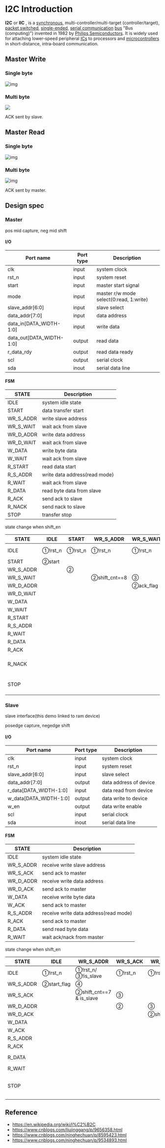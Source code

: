 # I2C Introduction

**I2C** or  **IIC** , is a [synchronous](https://en.wikipedia.org/wiki/Synchronous_circuit "Synchronous circuit"), multi-controller/multi-target (controller/target), [packet switched](https://en.wikipedia.org/wiki/Packet_switching "Packet switching"), [single-ended](https://en.wikipedia.org/wiki/Single-ended_signaling "Single-ended signaling"), [serial communication](https://en.wikipedia.org/wiki/Serial_communication "Serial communication") [bus](https://en.wikipedia.org/wiki/Bus_(computing)) "Bus (computing)") invented in 1982 by [Philips Semiconductors](https://en.wikipedia.org/wiki/Philips_Semiconductors "Philips Semiconductors"). It is widely used for attaching lower-speed peripheral [ICs](https://en.wikipedia.org/wiki/Integrated_circuit "Integrated circuit") to processors and [microcontrollers](https://en.wikipedia.org/wiki/Microcontroller "Microcontroller") in short-distance, intra-board communication.

## Master Write

### Single byte

![img](https://img2018.cnblogs.com/blog/1426240/201809/1426240-20180916153357946-538149405.png)

### Multi byte

![](https://images2018.cnblogs.com/blog/1057546/201803/1057546-20180318143611658-591157855.jpg)

ACK sent by slave.

## Master Read

### Single byte

![img](https://img2018.cnblogs.com/blog/1426240/201809/1426240-20180916153457230-1442447992.png)

### Multi byte

![img](https://images2018.cnblogs.com/blog/1057546/201803/1057546-20180318143630358-370535921.jpg)

ACK sent by master.

## Design spec

### Master

pos mid capture, neg mid shift

#### I/O

| Port name                | Port type | Description                             |
| ------------------------ | --------- | --------------------------------------- |
| clk                      | input     | system clock                            |
| rst_n                    | input     | system reset                            |
| start                    | input     | master start signal                     |
| mode                     | input     | master r/w mode select(0:read, 1:write) |
| slave_addr[6:0]          | input     | slave select                            |
| data_addr[7:0]           | input     | data address                            |
| data_in[DATA_WIDTH-1:0]  | input     | write data                              |
| data_out[DATA_WIDTH-1:0] | output    | read data                               |
| r_data_rdy               | output    | read data ready                         |
| scl                      | output    | serial clock                            |
| sda                      | inout     | serial data line                        |

#### FSM

| STATE     | Description                   |
| --------- | ----------------------------- |
| IDLE      | system idle state             |
| START     | data transfer start           |
| WR_S_ADDR | write slave address           |
| WR_S_WAIT | wait ack from slave           |
| WR_D_ADDR | write data address            |
| WR_D_WAIT | wait ack from slave           |
| W_DATA    | write byte data               |
| W_WAIT    | wait ack from slave           |
| R_START   | read data start               |
| R_S_ADDR  | write data address(read mode) |
| R_WAIT    | wait ack from slave           |
| R_DATA    | read byte data from slave     |
| R_ACK     | send ack to slave             |
| R_NACK    | send nack to slave            |
| STOP      | transfer stop                 |

state change when shift_en

| STATE     | IDLE     | START    | WR_S_ADDR      | WR_S_WAIT  | WR_D_ADDR      | WR_D_WAIT        | W_DATA         | W_WAIT                         | R_START  | R_S_ADDR       | R_WAIT     | R_DATA                         | R_ACK    | R_NACK   | STOP        |
| --------- | -------- | -------- | -------------- | ---------- | -------------- | ---------------- | -------------- | ------------------------------ | -------- | -------------- | ---------- | ------------------------------ | -------- | -------- | ----------- |
| IDLE      | ①!rst_n | ①!rst_n | ①!rst_n       | ①!rst_n   | ①!rst_n       | ①!rst_n         | ①!rst_n       | ①!rst_n                       | ①!rst_n | ①!rst_n       | ①!rst_n   | ①!rst_n                       | ①!rst_n | ①!rst_n | ①!rst_n/② |
| START     | ②start  |          |                |            |                |                  |                |                                |          |                |            |                                |          |          |             |
| WR_S_ADDR |          | ②       |                |            |                |                  |                |                                |          |                |            |                                |          |          |             |
| WR_S_WAIT |          |          | ②shift_cnt==8 | ③         |                |                  |                |                                |          |                |            |                                |          |          |             |
| WR_D_ADDR |          |          |                | ②ack_flag | ③             |                  |                |                                |          |                |            |                                |          |          |             |
| WR_D_WAIT |          |          |                |            | ②shift_cnt==8 | ④               |                |                                |          |                |            |                                |          |          |             |
| W_DATA    |          |          |                |            |                | ③ack_flag       | ③             | ③ack_flag                     |          |                |            |                                |          |          |             |
| W_WAIT    |          |          |                |            |                |                  | ②shift_cnt==8 | ④                             |          |                |            |                                |          |          |             |
| R_START   |          |          |                |            |                | ②ack_flag&!mode |                |                                |          |                |            |                                |          |          |             |
| R_S_ADDR  |          |          |                |            |                |                  |                |                                | ②       | ③             |            |                                |          |          |             |
| R_WAIT    |          |          |                |            |                |                  |                |                                |          | ②shift_cnt==8 | ③         |                                |          |          |             |
| R_DATA    |          |          |                |            |                |                  |                |                                |          |                | ②ack_flag | ④                             | ②       |          |             |
| R_ACK     |          |          |                |            |                |                  |                |                                |          |                |            | ③shift_cnt==8                 |          |          |             |
| R_NACK    |          |          |                |            |                |                  |                |                                |          |                |            | ②data_cnt==<br />DATA_WIDTH-1 |          |          |             |
| STOP      |          |          |                |            |                |                  |                | ②data_cnt==<br />DATA_WIDTH-1 |          |                |            |                                |          | ②       |             |

### Slave

slave interface(this demo linked to ram device)

posedge capture, negedge shift

#### I/O

| Port name              | Port type | Description            |
| ---------------------- | --------- | ---------------------- |
| clk                    | input     | system clock           |
| rst_n                  | input     | system reset           |
| slave_addr[6:0]        | input     | slave select           |
| data_addr[7:0]         | output    | data address of device |
| r_data[DATA_WIDTH-1:0] | input     | data read from device  |
| w_data[DATA_WIDTH-1:0] | output    | data write to device   |
| w_en                   | output    | data write enable      |
| scl                    | input     | serial clock           |
| sda                    | inout     | serial data line       |

#### FSM

| STATE     | Description                           |
| --------- | ------------------------------------- |
| IDLE      | system idle state                     |
| WR_S_ADDR | receive write slave address           |
| WR_S_ACK  | send ack to master                    |
| WR_D_ADDR | receive write data address            |
| WR_D_ACK  | send ack to master                    |
| W_DATA    | receive write byte data               |
| W_ACK     | send ack to master                    |
| R_S_ADDR  | receive write data address(read mode) |
| R_ACK     | send ack to master                    |
| R_DATA    | send read byte data                   |
| R_WAIT    | wait ack/nack from master             |

state change when shift_en

| STATE     | IDLE         | WR_S_ADDR                      | WR_S_ACK | WR_D_ADDR      | WR_D_ACK | W_DATA         | W_ACK                          | R_S_ADDR       | R_ACK                      | R_DATA         | R_WAIT                                          | STOP                       |
| --------- | ------------ | ------------------------------ | -------- | -------------- | -------- | -------------- | ------------------------------ | -------------- | -------------------------- | -------------- | ----------------------------------------------- | -------------------------- |
| IDLE      | ①!rst_n     | ①!rst_n/③!is_slave           | ①!rst_n | ①!rst_n       | ①!rst_n | ①!rst_n       | ①!rst_n                       | ①!rst_n       | ①!rst_n/④ !②            | ①!rst_n       | ①!rst_n                                        | ①!rst_n/<br />②stop_flag |
| WR_S_ADDR | ②start_flag | ④                             |          |                |          |                |                                |                |                            |                |                                                 |                            |
| WR_S_ACK  |              | ②shift_cnt==7<br />& is_slave | ③       |                |          |                |                                |                |                            |                |                                                 |                            |
| WR_D_ADDR |              |                                | ②       | ③             |          |                |                                |                |                            |                |                                                 |                            |
| WR_D_ACK  |              |                                |          | ②shift_cnt==7 | ③       |                |                                |                |                            |                |                                                 |                            |
| W_DATA    |              |                                |          |                | ②       | ④             | ③                             |                |                            |                |                                                 |                            |
| W_ACK     |              |                                |          |                |          | ③shift_cnt==7 | ④                             |                |                            |                |                                                 |                            |
| R_S_ADDR  |              |                                |          |                |          | ②start_flag   |                                | ③             |                            |                |                                                 |                            |
| R_ACK     |              |                                |          |                |          |                |                                | ②shift_cnt==7 | ③                         |                |                                                 |                            |
| R_DATA    |              |                                |          |                |          |                |                                |                | ②ctrl_r[0]<br />&is_slave | ③             | ③ack_flag                                      |                            |
| R_WAIT    |              |                                |          |                |          |                |                                |                |                            | ②shift_cnt==7 | ④                                              |                            |
| STOP      |              |                                |          |                |          |                | ②data_cnt==<br />DATA_WIDTH-1 |                |                            |                | ②data_cnt==<br />DATA_WIDTH-1<br />& !ack_flag | ③                         |


## Reference

* https://en.wikipedia.org/wiki/I%C2%B2C
* https://www.cnblogs.com/liujinggang/p/9656358.html
* https://www.cnblogs.com/ninghechuan/p/8595423.html
* https://www.cnblogs.com/ninghechuan/p/9534893.html
